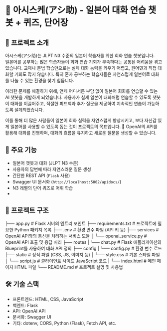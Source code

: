 # 📝 아시스케(アシ助) - 일본어 대화 연습 챗봇 + 퀴즈, 단어장

## 📌 프로젝트 소개
아시스케(アシ助)는 JLPT N3 수준의 일본어 학습자를 위한 회화 연습 챗봇입니다.  
일본어를 공부하는 많은 학습자들이 회화 연습 기회가 부족하다는 공통된 어려움을 겪고 있습니다. 교재나 문법 학습만으로는 실제 대화 능력을 키우기 어렵고, 원어민과 직접 대화할 기회도 많지 않습니다. 특히 혼자 공부하는 학습자들은 자연스럽게 일본어로 대화를 나눌 수 있는 환경을 찾기 힘듭니다.

이러한 문제를 해결하기 위해, 언제 어디서든 부담 없이 일본어 회화를 연습할 수 있는 AI 챗봇을 개발하게 되었습니다. 사용자가 실제 일본어 대화처럼 연습할 수 있도록 챗봇이 대화를 이끌어주고, 적절한 피드백과 추가 질문을 제공하여 지속적인 연습이 가능하도록 설계되었습니다.

이를 통해 더 많은 사람들이 일본어 회화 실력을 자연스럽게 향상시키고, 보다 자신감 있게 일본어를 사용할 수 있도록 돕는 것이 프로젝트의 목표입니다. 🚀
OpenAI의 API를 활용해 대화를 진행하며, 대화의 흐름을 유지하고 새로운 질문을 생성할 수 있습니다.


## 🚀 주요 기능
- 일본어 챗봇과 대화 (JLPT N3 수준)
- 사용자의 답변에 따라 자연스러운 질문 생성
- 간단한 REST API (`Flask` 사용)
- Swagger UI 문서화 (`http://localhost:5002/apidocs/`)
- N3 레벨의 단어 퀴즈로 어휘 학습
- 



## 📂 프로젝트 구조
├── app.py                 # Flask 서버의 엔트리 포인트
├── requirements.txt       # 프로젝트에 필요한 Python 패키지 목록
├── .env                   # 환경 변수 파일 (API 키 등)
├── services               # OpenAI API와의 통신을 처리하는 서비스 모듈
│   └── openai_service.py  # OpenAI API 호출 및 응답 처리
├── routes
|   └── chat.py            # Flask 애플리케이션의 Blueprint를 사용하여 대화 API 정의
├── config
|   └── config.py          # 환경 변수 로드
├── static                 # 정적 파일 (CSS, JS, 이미지 등)
│   └── style.css          # 기본 스타일 파일
│   └── script.js          # 클라이언트 사이드 JavaScript 코드
|   └── index.html         # 메인 페이지 HTML 파일
└── README.md              # 프로젝트 설명 및 사용법

## 🛠️ 기술 스택
- 프론트엔드: HTML, CSS, JavaScript
- 백엔드: Flask
- API: OpenAI API
- 문서화: Swagger UI
- 기타: dotenv, CORS, Python (Flask), Fetch API, etc.


## 